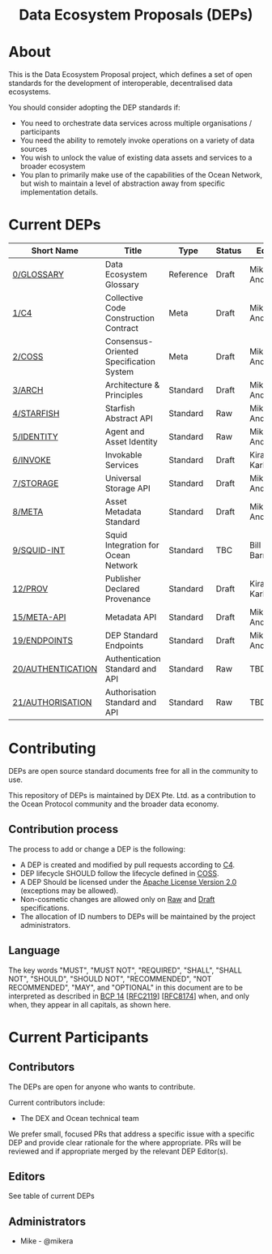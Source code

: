 
<h1 align="center">Data Ecosystem Proposals (DEPs)</h1>


# About

This is the Data Ecosystem Proposal project, which defines a set of open standards for the 
development of interoperable, decentralised data ecosystems.

You should consider adopting the DEP standards if:

- You need to orchestrate data services across multiple organisations / participants
- You need the ability to remotely invoke operations on a variety of data sources
- You wish to unlock the value of existing data assets and services to a broader ecosystem
- You plan to primarily make use of the capabilities of the Ocean Network, but wish to maintain a level of abstraction away from specific implementation details.


# Current DEPs

Short Name        | Title                                                        | Type         | Status     | Editor
------------------|--------------------------------------------------------------|--------------|------------|-------
[0/GLOSSARY](0)   | Data Ecosystem Glossary                                      | Reference    | Draft      | Mike Anderson
[1/C4](1)         | Collective Code Construction Contract                        | Meta         | Draft      | Mike Anderson
[2/COSS](2)       | Consensus-Oriented Specification System                      | Meta         | Draft      | Mike Anderson
[3/ARCH](3)       | Architecture & Principles                                    | Standard     | Draft      | Mike Anderson
[4/STARFISH](4)   | Starfish Abstract API                                        | Standard     | Raw        | Mike Anderson
[5/IDENTITY](5)   | Agent and Asset Identity                                     | Standard     | Raw        | Mike Anderson
[6/INVOKE](6)     | Invokable Services                                           | Standard     | Draft      | Kiran Karkera
[7/STORAGE](7)    | Universal Storage API                                        | Standard     | Draft      | Mike Anderson
[8/META](8)       | Asset Metadata Standard                                      | Standard     | Draft      | Mike Anderson
[9/SQUID-INT](8)  | Squid Integration for Ocean Network                          | Standard     | TBC        | Bill Barman
[12/PROV](12)     | Publisher Declared Provenance                                | Standard     | Draft      | Kiran Karkera
[15/META-API](15) | Metadata API                                                 | Standard     | Draft      | Mike Anderson
[19/ENDPOINTS](19)| DEP Standard Endpoints                                       | Standard     | Draft      | Mike Anderson
[20/AUTHENTICATION ](20)     | Authentication Standard and API                   | Standard     | Raw        | TBD
[21/AUTHORISATION ](21)     | Authorisation Standard and API                              | Standard     | Raw        | TBD


# Contributing

DEPs are open source standard documents free for all in the community to use.

This repository of DEPs is maintained by DEX Pte. Ltd. as a contribution to the Ocean Protocol community and the broader data economy.

## Contribution process

The process to add or change a DEP is the following:
- A DEP is created and modified by pull requests according to [C4](./1).
- DEP lifecycle SHOULD follow the lifecycle defined in [COSS](./2).
- A DEP Should be licensed under the [Apache License Version 2.0](./LICENSE) (exceptions may be allowed).
- Non-cosmetic changes are allowed only on [Raw](./2#raw-deps) and [Draft](./2#draft-deps) specifications.
- The allocation of ID numbers to DEPs will be maintained by the project administrators.

## Language

The key words "MUST", "MUST NOT", "REQUIRED", "SHALL", "SHALL NOT", "SHOULD", "SHOULD NOT", "RECOMMENDED", "NOT RECOMMENDED", "MAY", and "OPTIONAL" in this document are to be interpreted as described in [BCP 14](https://tools.ietf.org/html/bcp14) \[[RFC2119](https://tools.ietf.org/html/rfc2119)\] \[[RFC8174](https://tools.ietf.org/html/rfc8174)\] when, and only when, they appear in all capitals, as shown here.


# Current Participants

## Contributors

The DEPs are open for anyone who wants to contribute.

Current contributors include:
- The DEX and Ocean technical team

We prefer small, focused PRs that address a specific issue with a specific DEP and provide
clear rationale for the where appropriate. PRs will be reviewed and 
if appropriate merged by the relevant DEP Editor(s).


## Editors

See table of current DEPs

## Administrators

- Mike - @mikera
